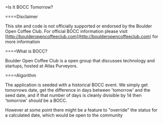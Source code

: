 =Is It BOCC Tomorrow?

====Disclaimer

This site and code is not officially supported or endorsed by the
Boulder Open Coffee Club.  For official BOCC information please visit
[http://boulderopencoffeeclub.com](http://boulderopencoffeeclub.com) for
more information

====What is BOCC?

Boulder Open Coffee Club is a open group that discusses technology and
startups, hosted at Atlas Purveyors.

====Algorithm

The application is seeded with a historical BOCC event.  We simply get
tomorrows date, get the difference in days between 'tomorrow' and the
seed date, and if that number of days is cleanly divisible by 14 then
'tomorrow' *should* be a BOCC.

However at some point there might be a feature to "override" the status
for a calculated date, which would be open to the community
